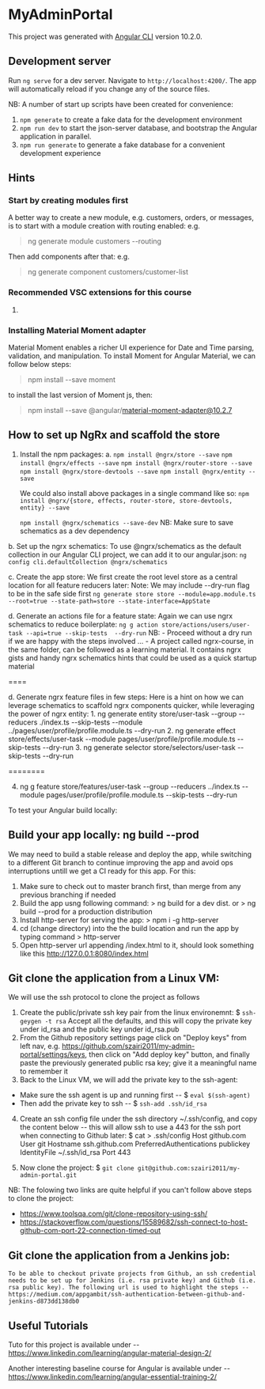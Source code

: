 # MyAdminPortal

This project was generated with [Angular CLI](https://github.com/angular/angular-cli) version 10.2.0.

## Development server

Run `ng serve` for a dev server. Navigate to `http://localhost:4200/`. The app will automatically reload if you change any of the source files.

NB:
A number of start up scripts have been created for convenience:
1. `npm generate` to create a fake data for the development environment
1. `npm run dev` to start the json-server database, and bootstrap the Angular application in parallel.
2. `npm run generate` to generate a fake database for a convenient development experience


## Hints

### Start by creating modules first
A better way to create a new module, e.g. customers, orders, or messages, is to start with a module creation with routing enabled:
e.g. 
  > ng generate module customers --routing

Then add components after that:
e.g. 
  > ng generate component customers/customer-list

### Recommended VSC extensions for this course
1. 

### Installing Material Moment adapter
Material Moment enables a richer UI experience for Date and Time parsing, validation, and manipulation.
To install Moment for Angular Material, we can follow below steps:
  > npm install --save moment
  
  to install the last version of Moment js, then:

  > npm install --save @angular/material-moment-adapter@10.2.7


## How to set up NgRx and scaffold the store
1. Install the npm packages:
  a. 
      `npm install @ngrx/store --save`
      `npm install @ngrx/effects --save`
      `npm install @ngrx/router-store --save`
      `npm install @ngrx/store-devtools --save`
      `npm install @ngrx/entity --save`
    
    We could also install above packages in a single command like so:
      `npm install @ngrx/{store, effects, router-store, store-devtools, entity} --save`

      `npm install @ngrx/schematics --save-dev` NB: Make sure to save schematics as a dev dependency
     
  b. Set up the ngrx schematics:
    To use @ngrx/schematics as the default collection in our Angular CLI project, we can add it to our angular.json:
      `ng config cli.defaultCollection @ngrx/schematics`

  c. Create the app store:
    We first create the root level store as a central location for all feature reducers later:
      Note: We may include --dry-run flag to be in the safe side first
      `ng generate store store --module=app.module.ts --root=true --state-path=store --state-interface=AppState`

  d. Generate an actions file for a feature state:
    Again we can use ngrx schematics to reduce boilerplate:
      `ng g action store/actions/users/user-task --api=true --skip-tests  --dry-run` 
    NB: 
      - Proceed without a dry run if we are happy with the steps involved ...
      - A project called ngrx-course, in the same folder, can be followed as a learning material. It contains ngrx gists and handy ngrx schematics hints that could be used as a quick startup material  
    
  ====

  d. Generate ngrx feature files in few steps:
  Here is a hint on how we can leverage schematics to scaffold ngrx components quicker, while leveraging the power of ngrx entity:
    1. ng generate entity store/user-task --group --reducers ./index.ts --skip-tests --module ../pages/user/profile/profile.module.ts  --dry-run
    2. ng generate effect store/effects/user-task --module pages/user/profile/profile.module.ts --skip-tests --dry-run
    3. ng generate selector store/selectors/user-task --skip-tests --dry-run

========

4. ng g feature store/features/user-task --group --reducers ../index.ts --module pages/user/profile/profile.module.ts --skip-tests --dry-run

To test your Angular build locally:

## Build your app locally: ng build --prod
We may need to build a stable release and deploy the app, while switching to a different Git branch to continue improving the app and avoid ops interruptions untill we get a CI ready for this app. For this: 
1. Make sure to check out to master branch first, than merge from any previous branching if needed
2. Build the app usng following command: > ng build for a dev dist. or > ng build --prod for a production distribution
2. Install http-server for serving the app: > npm i -g http-server
3. cd (change directory) into the the build location and run the app by typing command > http-server
4. Open http-server url appending /index.html to it, should look something like this http://127.0.0.1:8080/index.html


## Git clone the application from a Linux VM:
We will use the ssh protocol to clone the project as follows
1.  Create the public/private ssh key pair from the linux environemnt:
  $ `ssh-geygen -t rsa`
  Accept all the defaults, and this will copy the private key under id_rsa and the public key under id_rsa.pub
2. From the Github repository settings page click on "Deploy keys" from left nav, e.g. https://github.com/szairi2011/my-admin-portal/settings/keys, then click on "Add deploy key" button, and finally paste the previously generated public rsa key; give it a meaningful name to remember it
3. Back to the Linux VM, we will add the private key to the ssh-agent:
  - Make sure the ssh agent is up and running first -- $ `eval $(ssh-agent)`
  - Then add the private key to ssh -- $ `ssh-add .ssh/id_rsa`
4. Create an ssh config file under the ssh directory ~/.ssh/config, and copy the content below -- this will allow ssh to use a 443 for the ssh port when connecting to Github later:
  $ cat > .ssh/config
      Host github.com
      User git
      Hostname ssh.github.com
      PreferredAuthentications publickey
      IdentityFile ~/.ssh/id_rsa
      Port 443

5. Now clone the project:
    $ `git clone git@github.com:szairi2011/my-admin-portal.git`

NB: The folowing two links are quite helpful if you can't follow above steps to clone the project:
  - https://www.toolsqa.com/git/clone-repository-using-ssh/
  - https://stackoverflow.com/questions/15589682/ssh-connect-to-host-github-com-port-22-connection-timed-out

## Git clone the application from a Jenkins job:
	To be able to checkout private projects from Github, an ssh credential needs to be set up for Jenkins (i.e. rsa private key) and Github (i.e. rsa public key). The following url is used to highlight the steps -- https://medium.com/appgambit/ssh-authentication-between-github-and-jenkins-d873dd138db0

## Useful Tutorials

Tuto for this project is available under -- https://www.linkedin.com/learning/angular-material-design-2/

Another interesting baseline course for Angular is available under -- https://www.linkedin.com/learning/angular-essential-training-2/
